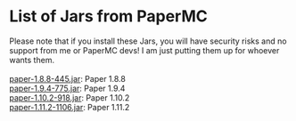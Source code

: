 # List of Jars from PaperMC
Please note that if you install these Jars, you will have security risks and no support from me or PaperMC devs! I am just putting them up for whoever wants them.<br>
<br>
[paper-1.8.8-445.jar](https://github.com/MegaTKC/mc-server-jars/raw/main/paperMC/paper-1.8.8-445.jar): Paper 1.8.8<br>
[paper-1.9.4-775.jar](https://github.com/MegaTKC/mc-server-jars/raw/main/paperMC/paper-1.9.4-775.jar): Paper 1.9.4<br>
[paper-1.10.2-918.jar](https://github.com/MegaTKC/mc-server-jars/raw/main/paperMC/paper-1.10.2-918.jar): Paper 1.10.2<br>
[paper-1.11.2-1106.jar](https://github.com/MegaTKC/mc-server-jars/raw/main/paperMC/paper-1.11.2-1106.jar): Paper 1.11.2<br>
